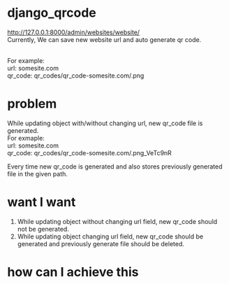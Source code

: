 #  django_qrcode

http://127.0.0.1:8000/admin/websites/website/ <br>
Currently, We can save new website url and auto generate qr code.

<br>For example:<br>
url: somesite.com<br>
qr_code:  qr_codes/qr_code-somesite.com/.png
#  problem
While updating object with/without changing url, new qr_code file is generated.
<br>For exmaple:<br>
url: somesite.com<br>
qr_code:  qr_codes/qr_code-somesite.com/.png_VeTc9nR<br>

Every time new qr_code is generated and also stores previously generated file in the given path.
<br>
#  want I want
1. While updating object without changing url field, new qr_code should not be generated.<br>
2. While updating object changing url field, new qr_code should be generated and previously generate file should be deleted.

#  how can I achieve this
